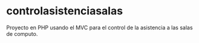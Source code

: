 # controlasistenciasalas
Proyecto en PHP usando el MVC para el control de la asistencia a las salas de computo.
